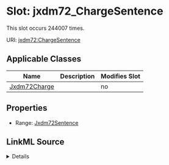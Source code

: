 

# Slot: jxdm72_ChargeSentence




This slot occurs 244007 times.


URI: [jxdm72:ChargeSentence](http://release.niem.gov/niem/domains/jxdm/7.2/ChargeSentence)



<!-- no inheritance hierarchy -->





## Applicable Classes

| Name | Description | Modifies Slot |
| --- | --- | --- |
| [Jxdm72Charge](../classes/Jxdm72Charge.md) |  |  no  |







## Properties

* Range: [Jxdm72Sentence](../classes/Jxdm72Sentence.md)







## LinkML Source

<details>

```yaml
name: jxdm72_ChargeSentence
from_schema: okns:scales-kg
rank: 1000
slot_uri: jxdm72:ChargeSentence
alias: jxdm72_ChargeSentence
domain_of:
- jxdm72_Charge
range: jxdm72_Sentence

```
</details>